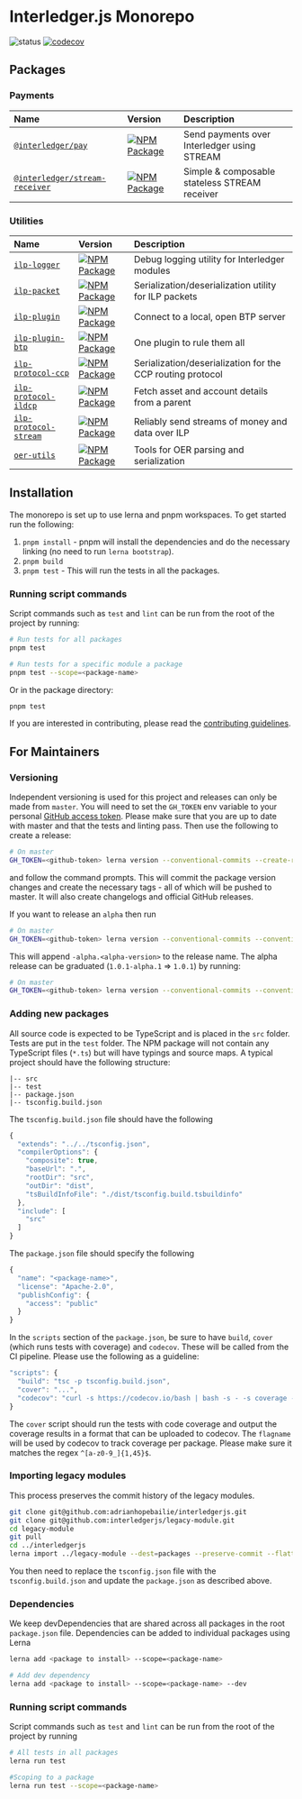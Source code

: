 # Interledger.js Monorepo

![status](https://github.com/interledgerjs/interledgerjs/actions/workflows/build.yml/badge.svg?branch=master)
[![codecov](https://codecov.io/gh/interledgerjs/interledgerjs/branch/master/graph/badge.svg)](https://codecov.io/gh/interledgerjs/interledgerjs)

## Packages

### Payments

| Name                                                         | Version                                                                                                                                                     | Description                                   |
| :----------------------------------------------------------- | :---------------------------------------------------------------------------------------------------------------------------------------------------------- | :-------------------------------------------- |
| [`@interledger/pay`](./packages/pay)                         | [![NPM Package](https://img.shields.io/npm/v/@interledger/pay.svg?style=flat&logo=npm)](https://npmjs.org/package/@interledger/pay)                         | Send payments over Interledger using STREAM   |
| [`@interledger/stream-receiver`](./packages/stream-receiver) | [![NPM Package](https://img.shields.io/npm/v/@interledger/stream-receiver.svg?style=flat&logo=npm)](https://npmjs.org/package/@interledger/stream-receiver) | Simple & composable stateless STREAM receiver |

### Utilities

| Name                                                    | Version                                                                                                                                   | Description                                                |
|:--------------------------------------------------------|:------------------------------------------------------------------------------------------------------------------------------------------|:-----------------------------------------------------------|
| [`ilp-logger`](./packages/ilp-logger)                   | [![NPM Package](https://img.shields.io/npm/v/ilp-logger.svg?style=flat&logo=npm)](https://npmjs.org/package/ilp-logger)                   | Debug logging utility for Interledger modules              |
| [`ilp-packet`](./packages/ilp-packet)                   | [![NPM Package](https://img.shields.io/npm/v/ilp-packet.svg?style=flat&logo=npm)](https://npmjs.org/package/ilp-packet)                   | Serialization/deserialization utility for ILP packets      |
| [`ilp-plugin`](./packages/ilp-plugin)                   | [![NPM Package](https://img.shields.io/npm/v/ilp-plugin.svg?style=flat&logo=npm)](https://npmjs.org/package/ilp-plugin)                   | Connect to a local, open BTP server                        |
| [`ilp-plugin-btp`](./packages/ilp-plugin-btp)           | [![NPM Package](https://img.shields.io/npm/v/ilp-plugin-btp.svg?style=flat&logo=npm)](https://npmjs.org/package/ilp-plugin-btp)           | One plugin to rule them all                                |
| [`ilp-protocol-ccp`](./packages/ilp-protocol-ccp)       | [![NPM Package](https://img.shields.io/npm/v/ilp-protocol-ccp.svg?style=flat&logo=npm)](https://npmjs.org/package/ilp-protocol-ccp)       | Serialization/deserialization for the CCP routing protocol |
| [`ilp-protocol-ildcp`](./packages/ilp-protocol-ildcp)   | [![NPM Package](https://img.shields.io/npm/v/ilp-protocol-ildcp.svg?style=flat&logo=npm)](https://npmjs.org/package/ilp-protocol-ildcp)   | Fetch asset and account details from a parent              |
| [`ilp-protocol-stream`](./packages/ilp-protocol-stream) | [![NPM Package](https://img.shields.io/npm/v/ilp-protocol-stream.svg?style=flat&logo=npm)](https://npmjs.org/package/ilp-protocol-stream) | Reliably send streams of money and data over ILP           |
| [`oer-utils`](./packages/oer-utils)                     | [![NPM Package](https://img.shields.io/npm/v/oer-utils.svg?style=flat&logo=npm)](https://npmjs.org/package/oer-utils)                     | Tools for OER parsing and serialization                    |
 
## Installation

The monorepo is set up to use lerna and pnpm workspaces. To get started run the following:

1. `pnpm install` - pnpm will install the dependencies and do the necessary linking (no need to run `lerna bootstrap`).
2. `pnpm build`
3. `pnpm test` - This will run the tests in all the packages.

### Running script commands

Script commands such as `test` and `lint` can be run from the root of the project by running:

```sh
# Run tests for all packages
pnpm test

# Run tests for a specific module a package
pnpm test --scope=<package-name>
```

Or in the package directory:

```sh
pnpm test
```

If you are interested in contributing, please read the [contributing guidelines](./CONTRIBUTING.md).

## For Maintainers

### Versioning

Independent versioning is used for this project and releases can only be made from `master`. You will need to set the `GH_TOKEN` env variable to your
personal [GitHub access token](https://github.com/settings/tokens). Please make sure that you are up to date with master and that the tests and linting pass. Then use the following to create a release:

```sh
# On master
GH_TOKEN=<github-token> lerna version --conventional-commits --create-release github
```

and follow the command prompts. This will commit the package version changes and create the necessary tags - all of which will be pushed to master. It will also create changelogs and official GitHub releases.

If you want to release an `alpha` then run

```sh
# On master
GH_TOKEN=<github-token> lerna version --conventional-commits --conventional-prerelease --create-release github
```

This will append `-alpha.<alpha-version>` to the release name. The alpha release can be graduated (`1.0.1-alpha.1` => `1.0.1`) by running:

```sh
# On master
GH_TOKEN=<github-token> lerna version --conventional-commits --conventional-graduate --create-release github
```

### Adding new packages

All source code is expected to be TypeScript and is placed in the `src` folder. Tests are put in the `test` folder.
The NPM package will not contain any TypeScript files (`*.ts`) but will have typings and source maps. A typical project should have the following structure:

```
|-- src
|-- test
|-- package.json
|-- tsconfig.build.json
```

The `tsconfig.build.json` file should have the following

```js
{
  "extends": "../../tsconfig.json",
  "compilerOptions": {
    "composite": true,
    "baseUrl": ".",
    "rootDir": "src",
    "outDir": "dist",
    "tsBuildInfoFile": "./dist/tsconfig.build.tsbuildinfo"
  },
  "include": [
    "src"
  ]
}
```

The `package.json` file should specify the following

```js
{
  "name": "<package-name>",
  "license": "Apache-2.0",
  "publishConfig": {
    "access": "public"
  }
}
```

In the `scripts` section of the `package.json`, be sure to have `build`, `cover` (which runs tests with coverage) and `codecov`. These will be called from the CI pipeline. Please use the following as a guideline:

```js
"scripts": {
  "build": "tsc -p tsconfig.build.json",
  "cover": "...",
  "codecov": "curl -s https://codecov.io/bash | bash -s - -s coverage -F <flagname>"
}
```

The `cover` script should run the tests with code coverage and output the coverage results in a format that can be uploaded to codecov. The `flagname` will be used by codecov to track coverage per package. Please make sure it matches the regex `^[a-z0-9_]{1,45}$`.

### Importing legacy modules

This process preserves the commit history of the legacy modules.

```sh
git clone git@github.com:adrianhopebailie/interledgerjs.git
git clone git@github.com:interledgerjs/legacy-module.git
cd legacy-module
git pull
cd ../interledgerjs
lerna import ../legacy-module --dest=packages --preserve-commit --flatten
```

You then need to replace the `tsconfig.json` file with the `tsconfig.build.json` and update the `package.json` as described above.

### Dependencies

We keep devDependencies that are shared across all packages in the root `package.json` file. Dependencies can be added to individual packages using Lerna

```sh
lerna add <package to install> --scope=<package-name>

# Add dev dependency
lerna add <package to install> --scope=<package-name> --dev
```

### Running script commands

Script commands such as `test` and `lint` can be run from the root of the project by running

```sh
# All tests in all packages
lerna run test

#Scoping to a package
lerna run test --scope=<package-name>
```

